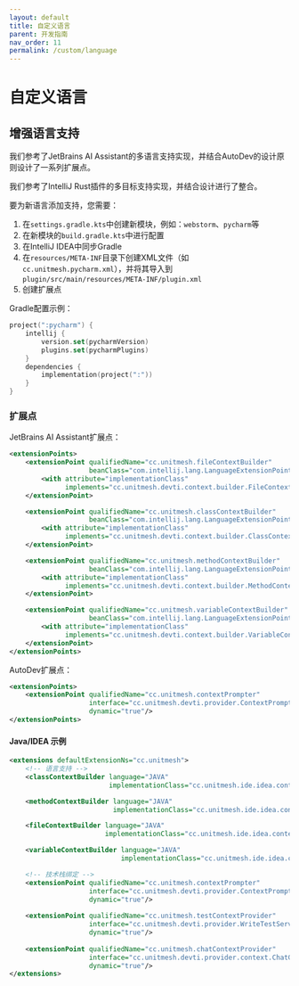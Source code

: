 ```yaml
---
layout: default
title: 自定义语言
parent: 开发指南
nav_order: 11
permalink: /custom/language
---
```


# 自定义语言

## 增强语言支持

我们参考了JetBrains AI Assistant的多语言支持实现，并结合AutoDev的设计原则设计了一系列扩展点。

我们参考了IntelliJ Rust插件的多目标支持实现，并结合设计进行了整合。

要为新语言添加支持，您需要：

1. 在`settings.gradle.kts`中创建新模块，例如：`webstorm`、`pycharm`等
2. 在新模块的`build.gradle.kts`中进行配置
3. 在IntelliJ IDEA中同步Gradle
4. 在`resources/META-INF`目录下创建XML文件（如`cc.unitmesh.pycharm.xml`），并将其导入到`plugin/src/main/resources/META-INF/plugin.xml`
5. 创建扩展点

Gradle配置示例：

```kotlin
project(":pycharm") {
    intellij {
        version.set(pycharmVersion)
        plugins.set(pycharmPlugins)
    }
    dependencies {
        implementation(project(":"))
    }
}
```

### 扩展点

JetBrains AI Assistant扩展点：

```xml
<extensionPoints>
    <extensionPoint qualifiedName="cc.unitmesh.fileContextBuilder"
                    beanClass="com.intellij.lang.LanguageExtensionPoint" dynamic="true">
        <with attribute="implementationClass" 
              implements="cc.unitmesh.devti.context.builder.FileContextBuilder"/>
    </extensionPoint>

    <extensionPoint qualifiedName="cc.unitmesh.classContextBuilder"
                    beanClass="com.intellij.lang.LanguageExtensionPoint" dynamic="true">
        <with attribute="implementationClass"
              implements="cc.unitmesh.devti.context.builder.ClassContextBuilder"/>
    </extensionPoint>

    <extensionPoint qualifiedName="cc.unitmesh.methodContextBuilder"
                    beanClass="com.intellij.lang.LanguageExtensionPoint" dynamic="true">
        <with attribute="implementationClass"
              implements="cc.unitmesh.devti.context.builder.MethodContextBuilder"/>
    </extensionPoint>

    <extensionPoint qualifiedName="cc.unitmesh.variableContextBuilder"
                    beanClass="com.intellij.lang.LanguageExtensionPoint" dynamic="true">
        <with attribute="implementationClass"
              implements="cc.unitmesh.devti.context.builder.VariableContextBuilder"/>
    </extensionPoint>
</extensionPoints>
```

AutoDev扩展点：

```xml
<extensionPoints>
    <extensionPoint qualifiedName="cc.unitmesh.contextPrompter"
                    interface="cc.unitmesh.devti.provider.ContextPrompter"
                    dynamic="true"/>
</extensionPoints>
```

#### Java/IDEA 示例

```xml
<extensions defaultExtensionNs="cc.unitmesh">
    <!-- 语言支持 -->
    <classContextBuilder language="JAVA"
                         implementationClass="cc.unitmesh.ide.idea.context.JavaClassContextBuilder"/>

    <methodContextBuilder language="JAVA"
                          implementationClass="cc.unitmesh.ide.idea.context.JavaMethodContextBuilder"/>

    <fileContextBuilder language="JAVA"
                        implementationClass="cc.unitmesh.ide.idea.context.JavaFileContextBuilder"/>

    <variableContextBuilder language="JAVA"
                            implementationClass="cc.unitmesh.ide.idea.context.JavaVariableContextBuilder"/>

    <!-- 技术栈绑定 -->
    <extensionPoint qualifiedName="cc.unitmesh.contextPrompter"
                    interface="cc.unitmesh.devti.provider.ContextPrompter"
                    dynamic="true"/>
  
    <extensionPoint qualifiedName="cc.unitmesh.testContextProvider"
                    interface="cc.unitmesh.devti.provider.WriteTestService"
                    dynamic="true"/>
  
    <extensionPoint qualifiedName="cc.unitmesh.chatContextProvider"
                    interface="cc.unitmesh.devti.provider.context.ChatContextProvider"
                    dynamic="true"/>
</extensions>
```
